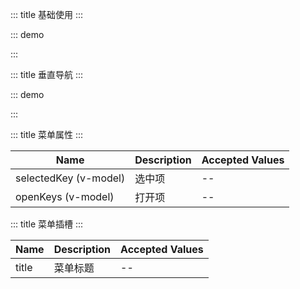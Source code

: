 ::: title 基础使用
:::

::: demo

<template>
  <lay-menu v-model:selectedKey="selectedKey" v-model:openKeys="openKeys">
    <lay-menu-item title="首页" id="1"></lay-menu-item>
    <lay-menu-item title="用户" id="2"></lay-menu-item>
    <lay-menu-item title="角色" id="3"></lay-menu-item> 
    <lay-menu-item title="目录" id="7">
        <lay-menu-child-item title="菜单一" id="4"></lay-menu-child-item> 
        <lay-menu-child-item title="菜单二" id="5"></lay-menu-child-item>
        <lay-menu-child-item title="菜单三" id="6"></lay-menu-child-item>
    </lay-menu-item> 
  </lay-menu>
</template>

<script>
import { ref } from 'vue'

export default {
  setup() {

    const selectedKey = ref("5")
    const openKeys = ref(["7"])   
    return {
      selectedKey,
      openKeys
    }
  }
}
</script>

:::

::: title 垂直导航
:::

::: demo

<template>
  <lay-menu v-model:selectedKey="selectedKey" v-model:openKeys="openKeys" v-model:tree="isTree">
    <lay-menu-item title="首页" id="1">
      <template v-slot:title> 
        <router-link to="">无感</router-link>
      </template>
    </lay-menu-item>
    <lay-menu-item title="用户" id="2"></lay-menu-item>
    <lay-menu-item title="角色" id="3"></lay-menu-item> 
    <lay-menu-item title="目录" id="7">
        <lay-menu-child-item title="菜单一" id="4"></lay-menu-child-item> 
        <lay-menu-child-item title="菜单二" id="5"></lay-menu-child-item>
        <lay-menu-child-item title="菜单三" id="6"></lay-menu-child-item>
    </lay-menu-item> 
  </lay-menu>
</template>

<script>
import { ref } from 'vue'

export default {
  setup() {

    const isTree = ref(true)
    const selectedKey = ref("5")
    const openKeys = ref(["7"])

    return {
      isTree,
      openKeys,
      selectedKey
    }
  }
}
</script>

:::

::: title 菜单属性
:::

| Name                  | Description | Accepted Values |
| --------------------- | ----------- | --------------- |
| selectedKey (v-model) | 选中项      | --              |
| openKeys (v-model)    | 打开项      | --              |

::: title 菜单插槽
:::

| Name  | Description | Accepted Values |
| ----- | ----------- | --------------- |
| title | 菜单标题    | --              |
